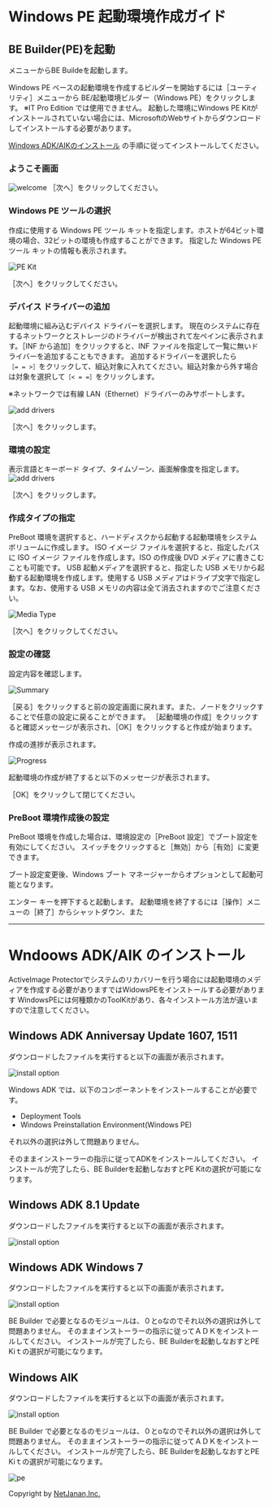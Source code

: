# Windows PE 起動環境作成ガイド

## BE Builder(PE)を起動

メニューからBE Buildeを起動します。

Windows PE ベースの起動環境を作成するビルダーを開始するには［ユーティリティ］メニューから BE/起動環境ビルダー（Windows PE）をクリックします。
※IT Pro Edition では使用できません。
起動した環境にWindows PE Kitがインストールされていない場合には、MicrosoftのWebサイトからダウンロードしてインストールする必要があります。

[Windows ADK/AIKのインストール](#installPE) の手順に従ってインストールしてください。

### ようこそ画面

![welcome](img/pe_builder_00.png)
［次へ］をクリックしてください。
 
### Windows PE ツールの選択

作成に使用する Windows PE ツール キットを指定します。ホストが64ビット環境の場合、32ビットの環境も作成することができます。
指定した Windows PE ツール キットの情報も表示されます。

![PE Kit](img/pe_builder_01.png)
 
［次へ］をクリックしてください。
 
### デバイス ドライバーの追加

起動環境に組み込むデバイス ドライバーを選択します。
現在のシステムに存在するネットワークとストレージのドライバーが検出されて左ペインに表示されます。［INF から追加］をクリックすると、INF ファイルを指定して一覧に無いドライバーを追加することもできます。
追加するドライバーを選択したら`［= = >］`をクリックして、組込対象に入れてください。組込対象から外す場合は対象を選択して`［< = =］`をクリックします。

※ネットワークでは有線 LAN（Ethernet）ドライバーのみサポートします。

![add drivers](img/pe_builder_02.png)

［次へ］をクリックします。
 
### 環境の設定

表示言語とキーボード タイプ、タイムゾーン、画面解像度を指定します。
![add drivers](img/pe_builder_03.png)

［次へ］をクリックします。
 
### 作成タイプの指定
 
PreBoot 環境を選択すると、ハードディスクから起動する起動環境をシステム ボリュームに作成します。
ISO イメージ ファイルを選択すると、指定したパスに ISO イメージ ファイルを作成します。ISO の作成後 DVD メディアに書きこむことも可能です。
USB 起動メディアを選択すると、指定した USB メモリから起動する起動環境を作成します。使用する USB メディアはドライブ文字で指定します。なお、使用する USB メモリの内容は全て消去されますのでご注意ください。

![Media Type](img/pe_builder_04.png)

［次へ］をクリックしてください。

### 設定の確認
 
設定内容を確認します。

![Summary](img/pe_builder_05.png)

［戻る］をクリックすると前の設定画面に戻れます。また、ノードをクリックすることで任意の設定に戻ることができます。
［起動環境の作成］をクリックすると確認メッセージが表示され、［OK］をクリックすると作成が始まります。
 
作成の進捗が表示されます。

![Progress](img/pe_builder_06.png)
 
起動環境の作成が終了すると以下のメッセージが表示されます。
 
［OK］をクリックして閉じてください。
 
### PreBoot 環境作成後の設定
 
PreBoot 環境を作成した場合は、環境設定の［PreBoot 設定］でブート設定を有効にしてください。
スイッチをクリックすると［無効］から［有効］に変更できます。

ブート設定変更後、Windows ブート マネージャーからオプションとして起動可能となります。
 
エンター キーを押下すると起動します。
起動環境を終了するには［操作］メニューの［終了］からシャットダウン、また

----

<a id='installPE'></a>
# Wndoows ADK/AIK のインストール

ActiveImage Protectorでシステムのリカバリーを行う場合には起動環境のメディアを作成する必要がありますではWidowsPEをインストールする必要があります
WindowsPEには何種類かのToolKitがあり、各々インストール方法が違いますので注意してください。
 
## Windows ADK Anniversay Update 1607, 1511 

ダウンロードしたファイルを実行すると以下の画面が表示されます。

![install option](img\adk.png)

Windows ADK では、以下のコンポーネントをインストールすることが必要です。

* Deployment Tools
* Windows Preinstallation Environment(Windows PE)

それ以外の選択は外して問題ありません。

そのままインストーラーの指示に従ってADKをインストールしてください。
インストールが完了したら、BE Builderを起動しなおすとPE Kitの選択が可能になります。
 

## Windows ADK 8.1 Update
ダウンロードしたファイルを実行すると以下の画面が表示されます。

![install option](img\adk.png)

## Windows ADK Windows 7
ダウンロードしたファイルを実行すると以下の画面が表示されます。

![install option](img\adk.png)

BE Builder で必要となるのモジュールは、０とoなのでそれ以外の選択は外して問題ありません。
そのままインストーラーの指示に従ってＡＤＫをインストールしてください。
インストールが完了したら、BE Builderを起動しなおすとPE Kiｔの選択が可能になります。

## Windows AIK
ダウンロードしたファイルを実行すると以下の画面が表示されます。

![install option](img\adk.png)

BE Builder で必要となるのモジュールは、０とoなのでそれ以外の選択は外して問題ありません。
そのままインストーラーの指示に従ってＡＤＫをインストールしてください。
インストールが完了したら、BE Builderを起動しなおすとPE Kiｔの選択が可能になります。

![pe](img/adk.png)

Copyright by [NetJanan,Inc.](https://www.netjapan.co.jp)
